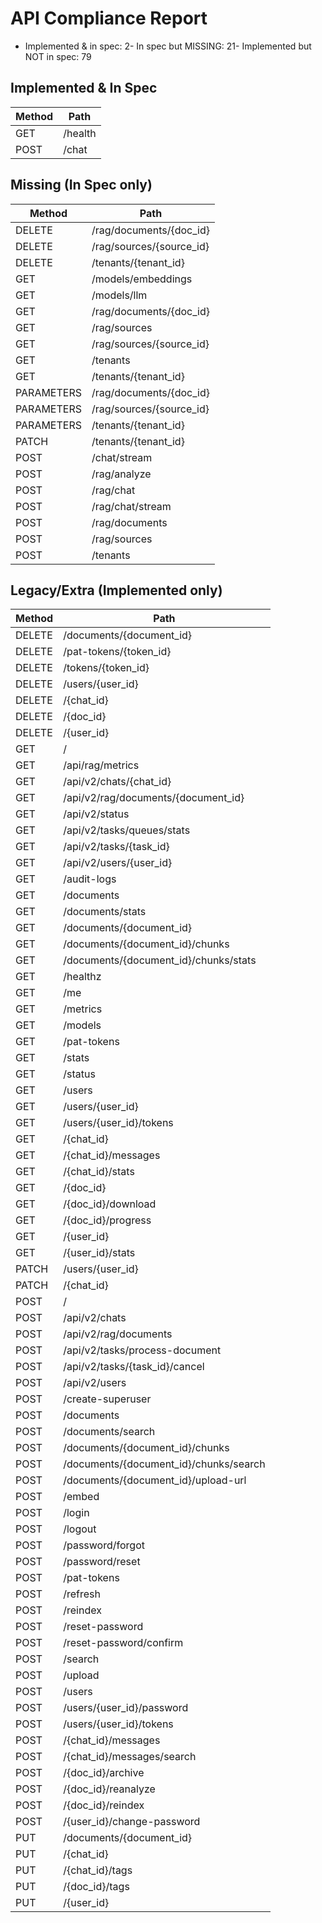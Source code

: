 # API Compliance Report
- Implemented & in spec: 2- In spec but MISSING: 21- Implemented but NOT in spec: 79
## Implemented & In Spec
| Method | Path |
|---|---|
| GET | /health |
| POST | /chat |

## Missing (In Spec only)
| Method | Path |
|---|---|
| DELETE | /rag/documents/{doc_id} |
| DELETE | /rag/sources/{source_id} |
| DELETE | /tenants/{tenant_id} |
| GET | /models/embeddings |
| GET | /models/llm |
| GET | /rag/documents/{doc_id} |
| GET | /rag/sources |
| GET | /rag/sources/{source_id} |
| GET | /tenants |
| GET | /tenants/{tenant_id} |
| PARAMETERS | /rag/documents/{doc_id} |
| PARAMETERS | /rag/sources/{source_id} |
| PARAMETERS | /tenants/{tenant_id} |
| PATCH | /tenants/{tenant_id} |
| POST | /chat/stream |
| POST | /rag/analyze |
| POST | /rag/chat |
| POST | /rag/chat/stream |
| POST | /rag/documents |
| POST | /rag/sources |
| POST | /tenants |

## Legacy/Extra (Implemented only)
| Method | Path |
|---|---|
| DELETE | /documents/{document_id} |
| DELETE | /pat-tokens/{token_id} |
| DELETE | /tokens/{token_id} |
| DELETE | /users/{user_id} |
| DELETE | /{chat_id} |
| DELETE | /{doc_id} |
| DELETE | /{user_id} |
| GET | / |
| GET | /api/rag/metrics |
| GET | /api/v2/chats/{chat_id} |
| GET | /api/v2/rag/documents/{document_id} |
| GET | /api/v2/status |
| GET | /api/v2/tasks/queues/stats |
| GET | /api/v2/tasks/{task_id} |
| GET | /api/v2/users/{user_id} |
| GET | /audit-logs |
| GET | /documents |
| GET | /documents/stats |
| GET | /documents/{document_id} |
| GET | /documents/{document_id}/chunks |
| GET | /documents/{document_id}/chunks/stats |
| GET | /healthz |
| GET | /me |
| GET | /metrics |
| GET | /models |
| GET | /pat-tokens |
| GET | /stats |
| GET | /status |
| GET | /users |
| GET | /users/{user_id} |
| GET | /users/{user_id}/tokens |
| GET | /{chat_id} |
| GET | /{chat_id}/messages |
| GET | /{chat_id}/stats |
| GET | /{doc_id} |
| GET | /{doc_id}/download |
| GET | /{doc_id}/progress |
| GET | /{user_id} |
| GET | /{user_id}/stats |
| PATCH | /users/{user_id} |
| PATCH | /{chat_id} |
| POST | / |
| POST | /api/v2/chats |
| POST | /api/v2/rag/documents |
| POST | /api/v2/tasks/process-document |
| POST | /api/v2/tasks/{task_id}/cancel |
| POST | /api/v2/users |
| POST | /create-superuser |
| POST | /documents |
| POST | /documents/search |
| POST | /documents/{document_id}/chunks |
| POST | /documents/{document_id}/chunks/search |
| POST | /documents/{document_id}/upload-url |
| POST | /embed |
| POST | /login |
| POST | /logout |
| POST | /password/forgot |
| POST | /password/reset |
| POST | /pat-tokens |
| POST | /refresh |
| POST | /reindex |
| POST | /reset-password |
| POST | /reset-password/confirm |
| POST | /search |
| POST | /upload |
| POST | /users |
| POST | /users/{user_id}/password |
| POST | /users/{user_id}/tokens |
| POST | /{chat_id}/messages |
| POST | /{chat_id}/messages/search |
| POST | /{doc_id}/archive |
| POST | /{doc_id}/reanalyze |
| POST | /{doc_id}/reindex |
| POST | /{user_id}/change-password |
| PUT | /documents/{document_id} |
| PUT | /{chat_id} |
| PUT | /{chat_id}/tags |
| PUT | /{doc_id}/tags |
| PUT | /{user_id} |

